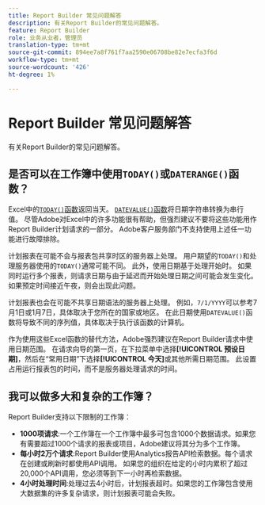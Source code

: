 ```yaml
---
title: Report Builder 常见问题解答
description: 有关Report Builder的常见问题解答。
feature: Report Builder
role: 业务从业者，管理员
translation-type: tm+mt
source-git-commit: 894ee7a8f761f7aa2590e06708be82e7ecfa3f6d
workflow-type: tm+mt
source-wordcount: '426'
ht-degree: 1%

---
```



# Report Builder 常见问题解答

有关Report Builder的常见问题解答。

## 是否可以在工作簿中使用`TODAY()`或`DATERANGE()`函数？

Excel中的[`TODAY()`函数](https://support.microsoft.com/en-us/office/today-function-5eb3078d-a82c-4736-8930-2f51a028fdd9)返回当天。 [`DATEVALUE()`函数](https://support.microsoft.com/en-us/office/datevalue-function-df8b07d4-7761-4a93-bc33-b7471bbff252)将日期字符串转换为串行值。 尽管Adobe对Excel中的许多功能很有帮助，但强烈建议不要将这些功能用作Report Builder计划请求的一部分。 Adobe客户服务部门不支持使用上述任一功能进行故障排除。

计划报表在可能不会与报表包共享时区的服务器上处理。 用户期望的`TODAY()`和处理服务器使用的`TODAY()`通常可能不同。 此外，使用日期基于处理开始时。 如果同时运行多个报表，则请求日期与由于延迟而开始处理日期之间可能会发生变化。 如果预定时间接近午夜，则会出现此问题。

计划报表也会在可能不共享日期语法的服务器上处理。 例如，`7/1/YYYY`可以参考7月1日或1月7日，具体取决于您所在的国家或地区。 在此日期使用`DATEVALUE()`函数将导致不同的序列值，具体取决于执行该函数的计算机。

作为使用这些Excel函数的替代方法，Adobe强烈建议在Report Builder请求中使用日期范围。 在请求向导的第一页，在下拉菜单中选择&#x200B;**[!UICONTROL 预设日期]**，然后在“常用日期”下选择&#x200B;**[!UICONTROL 今天]**&#x200B;或其他所需日期范围。 此设置占用运行报表包的时间，而不是服务器处理请求的时间。

## 我可以做多大和复杂的工作簿？

Report Builder支持以下限制的工作簿：

* **1000项请求**:一个工作簿在一个工作簿中最多可包含1000个数据请求。如果您有需要超过1000个请求的报表或项目，Adobe建议将其分为多个工作簿。
* **每小时2万个请求**:Report Builder使用Analytics报告API检索数据。每个请求在创建或刷新时都使用API调用。 如果您的组织在给定的小时内累积了超过20,000个API调用，您必须等到下一小时再检索数据。
* **4小时处理时间**:处理过去4小时后，计划报表超时。如果您的工作簿包含使用大数据集的许多复杂请求，则计划报表可能会失败。
